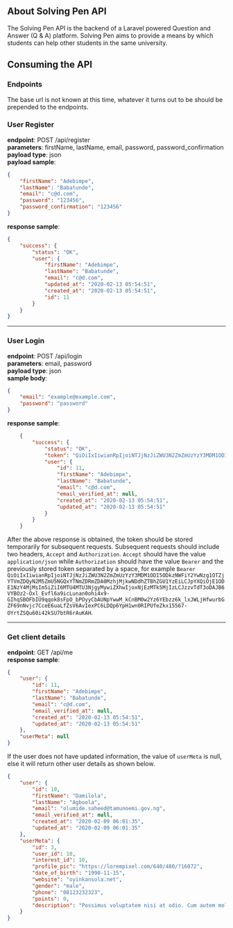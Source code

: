 <!-- <p align="center"><img src="https://res.cloudinary.com/dtfbvvkyp/image/upload/v1566331377/laravel-logolockup-cmyk-red.svg" width="400"></p>

<p align="center">
<a href="https://travis-ci.org/laravel/framework"><img src="https://travis-ci.org/laravel/framework.svg" alt="Build Status"></a>
<a href="https://packagist.org/packages/laravel/framework"><img src="https://poser.pugx.org/laravel/framework/d/total.svg" alt="Total Downloads"></a>
<a href="https://packagist.org/packages/laravel/framework"><img src="https://poser.pugx.org/laravel/framework/v/stable.svg" alt="Latest Stable Version"></a>
<a href="https://packagist.org/packages/laravel/framework"><img src="https://poser.pugx.org/laravel/framework/license.svg" alt="License"></a>
</p>

## About Laravel

Laravel is a web application framework with expressive, elegant syntax. We believe development must be an enjoyable and creative experience to be truly fulfilling. Laravel takes the pain out of development by easing common tasks used in many web projects, such as:

- [Simple, fast routing engine](https://laravel.com/docs/routing).
- [Powerful dependency injection container](https://laravel.com/docs/container).
- Multiple back-ends for [session](https://laravel.com/docs/session) and [cache](https://laravel.com/docs/cache) storage.
- Expressive, intuitive [database ORM](https://laravel.com/docs/eloquent).
- Database agnostic [schema migrations](https://laravel.com/docs/migrations).
- [Robust background job processing](https://laravel.com/docs/queues).
- [Real-time event broadcasting](https://laravel.com/docs/broadcasting).

Laravel is accessible, powerful, and provides tools required for large, robust applications.

## Learning Laravel

Laravel has the most extensive and thorough [documentation](https://laravel.com/docs) and video tutorial library of all modern web application frameworks, making it a breeze to get started with the framework.

If you don't feel like reading, [Laracasts](https://laracasts.com) can help. Laracasts contains over 1500 video tutorials on a range of topics including Laravel, modern PHP, unit testing, and JavaScript. Boost your skills by digging into our comprehensive video library.

## Laravel Sponsors

We would like to extend our thanks to the following sponsors for funding Laravel development. If you are interested in becoming a sponsor, please visit the Laravel [Patreon page](https://patreon.com/taylorotwell).

- **[Vehikl](https://vehikl.com/)**
- **[Tighten Co.](https://tighten.co)**
- **[Kirschbaum Development Group](https://kirschbaumdevelopment.com)**
- **[64 Robots](https://64robots.com)**
- **[Cubet Techno Labs](https://cubettech.com)**
- **[Cyber-Duck](https://cyber-duck.co.uk)**
- **[British Software Development](https://www.britishsoftware.co)**
- **[Webdock, Fast VPS Hosting](https://www.webdock.io/en)**
- **[DevSquad](https://devsquad.com)**
- [UserInsights](https://userinsights.com)
- [Fragrantica](https://www.fragrantica.com)
- [SOFTonSOFA](https://softonsofa.com/)
- [User10](https://user10.com)
- [Soumettre.fr](https://soumettre.fr/)
- [CodeBrisk](https://codebrisk.com)
- [1Forge](https://1forge.com)
- [TECPRESSO](https://tecpresso.co.jp/)
- [Runtime Converter](http://runtimeconverter.com/)
- [WebL'Agence](https://weblagence.com/)
- [Invoice Ninja](https://www.invoiceninja.com)
- [iMi digital](https://www.imi-digital.de/)
- [Earthlink](https://www.earthlink.ro/)
- [Steadfast Collective](https://steadfastcollective.com/)
- [We Are The Robots Inc.](https://watr.mx/)
- [Understand.io](https://www.understand.io/)
- [Abdel Elrafa](https://abdelelrafa.com)
- [Hyper Host](https://hyper.host)
- [Appoly](https://www.appoly.co.uk)
- [OP.GG](https://op.gg)

## Contributing

Thank you for considering contributing to the Laravel framework! The contribution guide can be found in the [Laravel documentation](https://laravel.com/docs/contributions).

## Code of Conduct

In order to ensure that the Laravel community is welcoming to all, please review and abide by the [Code of Conduct](https://laravel.com/docs/contributions#code-of-conduct).

## Security Vulnerabilities

If you discover a security vulnerability within Laravel, please send an e-mail to Taylor Otwell via [taylor@laravel.com](mailto:taylor@laravel.com). All security vulnerabilities will be promptly addressed.

## License

The Laravel framework is open-sourced software licensed under the [MIT license](https://opensource.org/licenses/MIT). -->









## About Solving Pen API

The Solving Pen API is the backend of a Laravel powered Question and Answer (Q & A) platform. Solving Pen aims to provide a means by which students can help other students in the same university.

## Consuming the API

### Endpoints
The base url is not known at this time, whatever it turns out to be should be prepended to the endpoints.

### User Register
**endpoint**: POST /api/register<br>
**parameters**: firstName, lastName, email, password, password_confirmation<br>
**payload type**: json<br>
**payload sample**: 
```json
{
    "firstName": "Adebimpe",
    "lastName": "Babatunde",
    "email": "c@d.com",
    "password": "123456",
    "password_confirmation": "123456"
}
```
**response sample**:
```json
{
    "success": {
        "status": "OK",
        "user": {
            "firstName": "Adebimpe",
            "lastName": "Babatunde",
            "email": "c@d.com",
            "updated_at": "2020-02-13 05:54:51",
            "created_at": "2020-02-13 05:54:51",
            "id": 11
        }
    }  
}
```

<hr>

### User Login
**endpoint**: POST /api/login<br>
**parameters**: email, password<br>
**payload type**: json<br>
**sample body**:<br>
```json     
{
    "email": "example@example.com",
    "password": "password"
}
```
**response sample**:

```json
    {
        "success": {
            "status": "OK",
            "token": "QiOiIxIiwianRpIjoiNTJjNzJiZWU3N2ZmZmUzYzY3MDM1ODI5ODkzNWFiY2YwNzg1OTZjYTVmZDQyN2M5ZmU5NGQxYTNmZDRmZDA0MzhjMjkwNDdhZTBhZGU1YzEiLCJpYXQiOjE1ODE1NzY4MjMsIm5iZiI6MTU4MTU3NjgyMywiZXhwIjoxNjEzMTk5MjIzLCJzzvTdT3oDAJB6VYBOz2-Oxl_Evfl6a9icLunan0ohi4x9-GIhqSBOFbIU9qqok8sFpO_bPOyyCbAUNpYwwM_kCnBM0w2Yz6YEbzz6k_lxJWLjHfwurbGZF69nNvjc7CceE6uaLfZsV6AvIexPC6LDQp6YpH1wn0RIPUfeZkx15567-OYrtZSQu60i42kSU7btR6rAuKAH",
            "user": {
                "id": 11,
                "firstName": "Adebimpe",
                "lastName": "Babatunde",
                "email": "c@d.com",
                "email_verified_at": null,
                "created_at": "2020-02-13 05:54:51",
                "updated_at": "2020-02-13 05:54:51"
            }
        }
    }
```
After the above response is obtained, the token should be stored temporarily for subsequent requests. Subsequent requests should include two headers, `Accept` and `Authorization`. `Accept` should have the value `application/json` while `Authorization` should have the value `Bearer` and the previously stored token separated by a space, for example `Bearer QiOiIxIiwianRpIjoiNTJjNzJiZWU3N2ZmZmUzYzY3MDM1ODI5ODkzNWFiY2YwNzg1OTZjYTVmZDQyN2M5ZmU5NGQxYTNmZDRmZDA0MzhjMjkwNDdhZTBhZGU1YzEiLCJpYXQiOjE1ODE1NzY4MjMsIm5iZiI6MTU4MTU3NjgyMywiZXhwIjoxNjEzMTk5MjIzLCJzzvTdT3oDAJB6VYBOz2-Oxl_Evfl6a9icLunan0ohi4x9-GIhqSBOFbIU9qqok8sFpO_bPOyyCbAUNpYwwM_kCnBM0w2Yz6YEbzz6k_lxJWLjHfwurbGZF69nNvjc7CceE6uaLfZsV6AvIexPC6LDQp6YpH1wn0RIPUfeZkx15567-OYrtZSQu60i42kSU7btR6rAuKAH`.

<hr>

### Get client details
**endpoint**: GET /api/me<br>
**response sample**:
```json
{
    "user": {
        "id": 11,
        "firstName": "Adebimpe",
        "lastName": "Babatunde",
        "email": "c@d.com",
        "email_verified_at": null,
        "created_at": "2020-02-13 05:54:51",
        "updated_at": "2020-02-13 05:54:51"
    },
    "userMeta": null
}
```

If the user does not have updated information, the value of `userMeta` is null, else it will return other user details as shown below.
```json
{
    "user": {
        "id": 10,
        "firstName": "Damilola",
        "lastName": "Agboola",
        "email": "olumide.saheed@tamunoemi.gov.ng",
        "email_verified_at": null,
        "created_at": "2020-02-09 06:01:35",
        "updated_at": "2020-02-09 06:01:35"
    },
    "userMeta": {
        "id": 3,
        "user_id": 10,
        "interest_id": 10,
        "profile_pic": "https://lorempixel.com/640/480/?16072",
        "date_of_birth": "1990-11-15",
        "website": "oyinkansola.net",
        "gender": "male",
        "phone": "08123232323",
        "points": 0,
        "description": "Possimus voluptatem nisi at odio. Cum autem mollitia omnis. Repellendus excepturi est dicta id. Pariatur provident aspernatur ratione voluptatem."
    }
}
```

